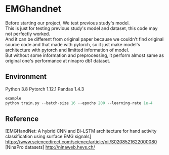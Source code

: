 # EMGhandnet

Before starting our project, We test previous study's model.   
This is just for testing previous study's model and dataset, this code may not perfectly worked.   
And it can be different from original paper because we couldn't find original source code and that made with pytorch, so it just make model's architecture with pytorch and limitted information of model.   
But without some information and preprocessing, it perform almost same as original one's performance at ninapro db1 dataset.   


## Environment
Python 3.8
Pytorch 1.12.1
Pandas 1.4.3

```python
example
python train.py --batch-size 16 --epochs 200 --learning-rate 1e-4
```

## Reference
[EMGHandNet: A hybrid CNN and Bi-LSTM architecture for hand activity classification using surface EMG signals]
https://www.sciencedirect.com/science/article/pii/S0208521622000080
[NinaPro datasets]
http://ninaweb.hevs.ch/

